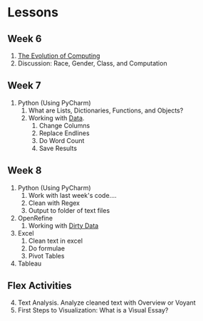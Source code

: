 # Lessons

## Week 6
1. [The Evolution of Computing](https://theportus.github.io/presentations/usf-dh-history.html)
2. Discussion: Race, Gender, Class, and Computation

## Week 7
1. Python (Using PyCharm)
    1. What are Lists, Dictionaries, Functions, and Objects?
    2. Working with [Data](data/week6/awn_usf_2015.csv).
        1. Change Columns
        2. Replace Endlines
        3. Do Word Count
        4. Save Results

## Week 8
1. Python (Using PyCharm)
    1.  Work with last week's code....
    2.  Clean with Regex
    3.  Output to folder of text files
2.  OpenRefine
    1.  Working with [Dirty Data](data/week8/fl-postcards-img-locs.csv)
3. Excel
    1. Clean text in excel
    2. Do formulae
    3. Pivot Tables
4. Tableau 

## Flex Activities
4. Text Analysis. Analyze cleaned text with Overview or Voyant
5. First Steps to Visualization: What is a Visual Essay?